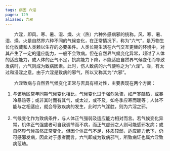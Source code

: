 ```yaml
---
tags: 病因 六淫
pages: 129
aliases: 六邪
---
```

&emsp;&emsp;六淫，即风、寒、暑、湿、燥、火（热）六种外感病邪的统称。风、寒、暑、湿、燥、火是自然界六种不同的气候变化，在正常情况下，称为“六气”，是万物生长化收藏和人类赖以生存的必要条件。人类长期生活在六气交互更替的环境中，对其产生了一定的适应能力，一般不会致病。但在自然界气候变化异常，超过了人体的适应能力，或人体的正气不足，抗病能力下降，不能适应自然界气候变化而导致发病时，六气则成为致病因素。此时，伤人致病的六气便称之为“六淫”。淫，有太过和浸淫之意。由于六淫是致病的邪气，所以又称其为“六邪”。

&emsp;&emsp;六淫致病与自然界气候变化正常与否具有相对性，主要表现在两个方面：
1. 与该地区常年同期气候变化相比，气候变化过于强烈急骤，如严寒酷热，或暴冷暴热等；或非其时而有其气，或太过，或不及，如冬季应寒而暖等；人体不能与之相适应，就会导致疾病的发生，此时六气淫胜，则为六淫之邪。<br></br>
2. 气候变化作为致病条件，与人体正气强弱及适应能力相对而言。若气候变化异常，机体正气强盛者可自我调节而不病，而正气虚弱之人则可能感邪发病；或自然界气候虽然正常变化，但因个体正气不足，体质较弱，适应能力低下，仍可感邪发病，因此对于患者而言，六气即成为致病邪气，所致病证也属六淫致病范畴。